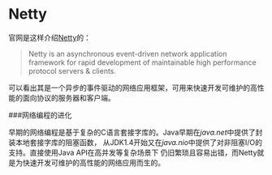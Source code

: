 # Netty

官网是这样介绍[Netty](https://netty.io/ "Netty官网")的：

>Netty is an asynchronous event-driven network application framework 
for rapid development of maintainable high performance protocol servers & clients.

可以看出其是一个异步的事件驱动的网络应用框架，可用来快速开发可维护的高性能的面向协议的服务器和客户端。

###网络编程的进化

早期的网络编程是基于复杂的C语言套接字库的。Java早期在*java.net*中提供了封装本地套接字库的阻塞函数，
从JDK1.4开始又在*java.nio*中提供了对非阻塞I/O的支持。直接使用Java API在高并发等复杂场景下
仍旧繁琐且容易出错，而Netty就是为快速开发可维护的高性能的网络应用而生的。